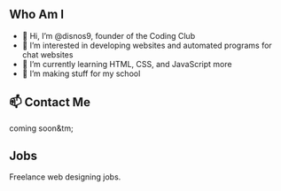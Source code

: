 ## Who Am I
- 👋 Hi, I’m @disnos9, founder of the Coding Club
- 👀 I’m interested in developing websites and automated programs for chat websites
- 🌱 I’m currently learning HTML, CSS, and JavaScript more
- 💞️ I’m making stuff for my school


## 📫 Contact Me
coming soon&tm;

## Jobs
Freelance web designing jobs.
